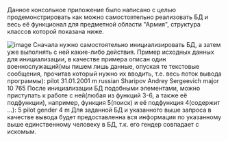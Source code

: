 Данное консольное приложение было написано с целью продемонстрировать как можно самостоятельно реализовать БД и весь её функционал для предметной области "Армия", структура классов которой показана ниже.

![image](https://user-images.githubusercontent.com/80580481/199728759-11b9ee6e-192e-4d44-b00f-e41f7ef2bae4.png)
Сначала нужно самостоятельно инициализировать БД, а затем уже выполнять с ней какие-либо действия. Пример исходных данных для инициализации, в качестве примера описан один военнослужащий(мы пишем лишь данные, опуская те текстовые сообщения, прочитав который нужно их вводить, т.е. весь поток вывода программы):
pilot 31.01.2001 m russian Sharipov Andrey Sergeevich major 10 765
После инициализации БД подобными элементами, можно приступать к работе с ней(любая из функций 3-6, а также её подфункции), например, функция 5(поиск) и её подфункция 4(содержит ...):
5
pilot
gender
4
m
Для заданной БД и указанного выше запроса в качестве вывода будет предоставленна вся информация по указанному выше единственному человеку в БД, т.к. его гендер совпадает с искомым.
